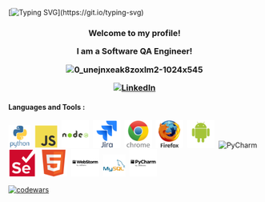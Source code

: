 [![Typing SVG](https://readme-typing-svg.herokuapp.com?color=%2336BCF7&lines=QA+Enginner+!)](https://git.io/typing-svg)
 
 
 <h3 align="center">
Welcome to my profile!

I am a Software QA Engineer!

![0_unejnxeak8zoxlm2-1024x545](https://user-images.githubusercontent.com/125695479/220458875-4be88bc2-4873-4434-9955-5f2beffb947c.jpeg)


[![LinkedIn](https://img.shields.io/badge/-LinkedIn-090909?style=for-the-badge&logo=linkedin&logoColor=007BB6)](https://www.linkedin.com/in/oksana-pleskun)

 #### Languages and Tools :
  <img src=https://github.com/devicons/devicon/blob/master/icons/python/python-original-wordmark.svg title="Python" alt="Python" width="45" height="45"/>&nbsp;
    <img src="https://github.com/devicons/devicon/blob/master/icons/javascript/javascript-original.svg" title="JavaScript" alt="JavaScript" width="45"       height="45"/>&nbsp;
    <img src="https://github.com/devicons/devicon/blob/master/icons/nodejs/nodejs-original-wordmark.svg" title="NodeJS" alt="NodeJS" width="55" height="55"/>&nbsp;
     <img src="https://github.com/devicons/devicon/blob/master/icons/jira/jira-original-wordmark.svg" title="Jira" alt="Jira" width="55"/>&nbsp;
     <img src="https://github.com/devicons/devicon/blob/master/icons/chrome/chrome-original-wordmark.svg" title="Chrome" alt="Chrome" width="55" height="55"/>&nbsp;
      <img src="https://github.com/devicons/devicon/blob/master/icons/firefox/firefox-original-wordmark.svg" title="Firefox" alt="Firefox" width="55"/>&nbsp; 
       <img src="https://github.com/devicons/devicon/blob/master/icons/android/android-original-wordmark.svg" title="Android" alt="Android" width="55"/>&nbsp; 
        <img src="https://blog.jetbrains.com/wp-content/uploads/2019/01/pycharm_icon.svg" width="40" height="40"  alt="PyCharm"/>
        <img src="https://github.com/devicons/devicon/blob/master/icons/selenium/selenium-original.svg" title="Selenium" alt="Selenium" width="55"/>&nbsp; 
           <img src="https://github.com/devicons/devicon/blob/master/icons/html5/html5-original.svg" title="HTML5" alt="HTML" width="55" height="55"/>&nbsp;
       <img src="https://github.com/devicons/devicon/blob/master/icons/webstorm/webstorm-original-wordmark.svg" title="Webstorm" alt="Webstorm" width="55"/>&nbsp; 
         <img src="https://github.com/devicons/devicon/blob/master/icons/mysql/mysql-original-wordmark.svg" title="MySQL"  alt="MySQL" width="45" height="45"/>&nbsp; 
           <img src="https://github.com/devicons/devicon/blob/master/icons/pycharm/pycharm-original-wordmark.svg" title="PyCharm" alt="PyCharm" width="55"/>&nbsp;
  
[![codewars](https://www.codewars.com/users/Oksana%20Pleskun/badges/micro)](https://www.codewars.com/users/Oksana%20Pleskun)
